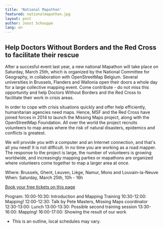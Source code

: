 ```yaml
---
title: 'National Mapathon'
featured: nationalmapathon.jpg
layout: post
author: Joost Schouppe
lang: en
---
```


## Help Doctors Without Borders and the Red Cross to facilitate their rescue

After a succesful event last year, a new national Mapathon will take place on Saturday, March 25th, which is organized by the National Committee for Geography, in collaboration with OpenStreetMap Belgium. Several universities in Brussels, Flanders and Wallonia open their doors a whole day for a large collective mapping event. Come contribute - do not miss this opportunity and help Doctors Without Borders and the Red Cross to facilitate their work in crisis areas. 

In order to cope with crisis situations quickly and offer help efficiently, humanitarian agencies need maps. Hence, MSF and the Red Cross have joined forces in 2014 to launch the Missing Maps project, along with the OpenStreetMap Foundation. All over the world the project recruits volunteers to map areas where the risk of natural disasters, epidemics and conflicts is greatest. 

We will provide you with a computer and an Internet connection, and that's all you need! It is not difficult. In no time you are working as a road mapper. The response to the project is large, the number of volunteers is growing worldwide, and increasingly mapping parties or mapathons are organized where volunteers come together to map a larger area at once.

Where: Brussels, Ghent, Leuven, Liège, Namur, Mons and Louvain-la-Neuve 
When: Saturday, March 25th, 10h - 16h 

[Book your free tickets on this page](https://nationalmapathon.eventbrite.com)

Program:
10:00-10:30: Introduction and Mapping Training
10:30-12:00: Mapping!
12:00-12:30: Talk by Pete Masters, Missing Maps coordinator
12:30-13:00: Lunch
13:00-13:30: Possible second training session
13:30-16:00: Mapping!
16:00-17:00: Showing the result of our work
* This is an outline, local schedules may vary.
